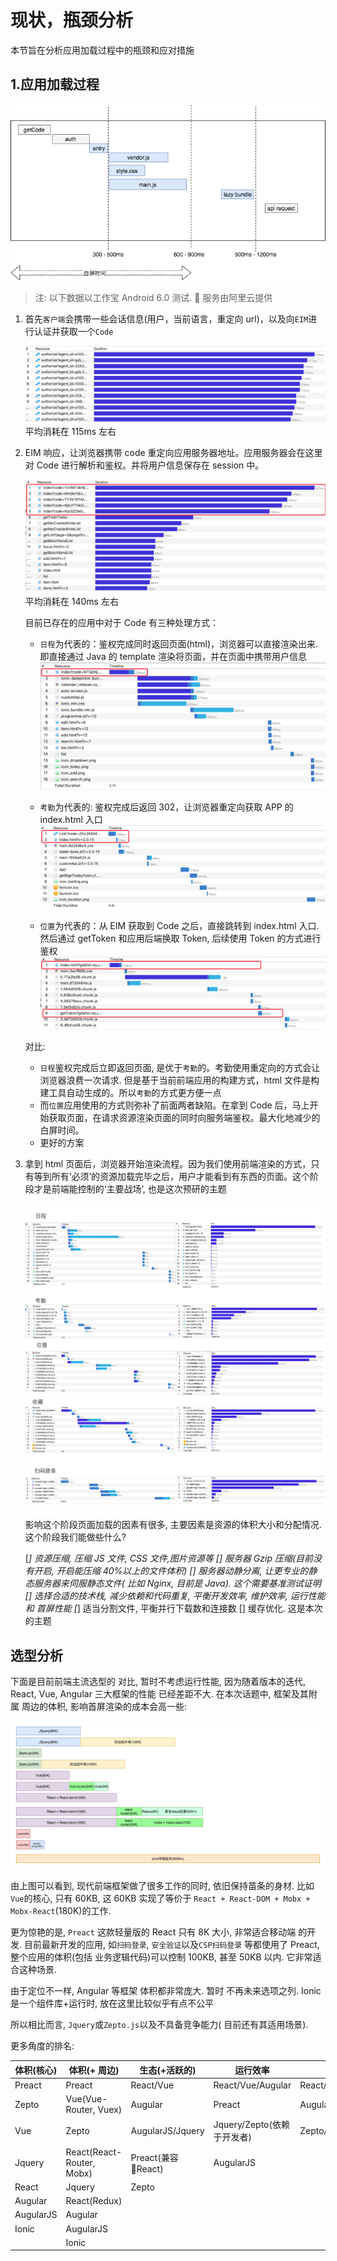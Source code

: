 # 现状，瓶颈分析

本节旨在分析应用加载过程中的瓶颈和应对措施

## 1.应用加载过程

![应用加载过程](./attachments/process.png)

> 注: 以下数据以工作宝 Android 6.0 测试.  服务由阿里云提供

1.  首先`客户端`会携带一些会话信息(用户，当前语言，重定向 url)，以及向`EIM`进行认证并获取一个`Code`

    ![get Code](./attachments/auth/getcode.png)
    平均消耗在 115ms 左右

2.  EIM 响应，让浏览器携带 code 重定向应用服务器地址。应用服务器会在这里对 Code 进行解析和鉴权。并将用户信息保存在 session 中。

    ![auth](./attachments/auth/auth.png)
    平均消耗在 140ms 左右

    目前已存在的应用中对于 Code 有三种处理方式：

    * `日程`为代表的：鉴权完成同时返回页面(html)，浏览器可以直接渲染出来. 即直接通过 Java 的 template 渲染将页面，并在页面中携带用户信息
      ![日程](attachments/auth/日程.png)

    * `考勤`为代表的: 鉴权完成后返回 302，让浏览器重定向获取 APP 的 index.html 入口
      ![考勤](attachments/auth/考勤.png)

    * `位置`为代表的：从 EIM 获取到 Code 之后，直接跳转到 index.html 入口. 然后通过 getToken 和应用后端换取 Token, 后续使用 Token 的方式进行鉴权
      ![位置](attachments/auth/位置.png)

    对比:

    * `日程`鉴权完成后立即返回页面, 是优于`考勤`的。考勤使用重定向的方式会让浏览器浪费一次请求. 但是基于当前前端应用的构建方式，html 文件是构建工具自动生成的。所以`考勤`的方式更方便一点
    * 而`位置`应用使用的方式则弥补了前面两者缺陷。在拿到 Code 后，马上开始获取页面，在请求资源渲染页面的同时向服务端鉴权。最大化地减少的白屏时间。
    * 更好的方案

3.  拿到 html 页面后，浏览器开始渲染流程。因为我们使用前端渲染的方式，只有等到所有‘必须’的资源加载完毕之后，用户才能看到有东西的页面。这个阶段才是前端能控制的‘主要战场’, 也是这次预研的主题

    ![典型应用](attachments/render/all.png)
    影响这个阶段页面加载的因素有很多, 主要因素是资源的体积大小和分配情况. 这个阶段我们能做些什么?

    [*] 资源压缩, 压缩 JS 文件, CSS 文件,图片资源等
    [] 服务器 Gzip 压缩(目前没有开启, 开启能压缩 40%以上的文件体积)
    [] 服务器动静分离, 让更专业的静态服务器来伺服静态文件( 比如 Nginx, 目前是 Java). 这个需要基准测试证明
    [] 选择合适的技术栈, 减少依赖和代码重复, 平衡开发效率, 维护效率, 运行性能和 首屏性能
    [*] 适当分割文件, 平衡并行下载数和连接数
    [] 缓存优化. 这是本次的主题

## 选型分析

下面是目前前端主流选型的 对比, 暂时不考虑运行性能, 因为随着版本的迭代, React, Vue, Angular 三大框架的性能 已经差距不大. 在本次话题中, 框架及其附属 周边的体积, 影响首屏渲染的成本会高一些:

![框架体积对比](attachments/框架体积对比.png)

由上图可以看到, 现代前端框架做了很多工作的同时, 依旧保持苗条的身材. 比如`Vue`的核心, 只有 60KB, 这 60KB 实现了等价于
`React + React-DOM + Mobx + Mobx-React`(180K)的工作.

更为惊艳的是, `Preact` 这款轻量版的 React 只有 8K 大小, 非常适合移动端 的开发. 目前最新开发的应用, 如`扫码登录`, `安全验证`以及`CSP扫码登录`
等都使用了 Preact, 整个应用的体积(包括 业务逻辑代码)可以控制 100KB, 甚至 50KB 以内. 它非常适合这种场景.

由于定位不一样, Angular 等框架 体积都非常庞大. 暂时 不再未来选项之列. Ionic 是一个组件库+运行时, 放在这里比较似乎有点不公平

所以相比而言, `Jquery`或`Zepto.js`以及不具备竞争能力( 目前还有其适用场景).

更多角度的排名:

| 体积(核心) | 体积(+ 周边)              | 生态(+活跃的)      | 运行效率                   | 开发 效率                | 代码量                   |
| ---------- | ------------------------- | ------------------ | -------------------------- | ------------------------ | ------------------------ |
| Preact     | Preact                    | React/Vue          | React/Vue/Augular          | React/Vue/Augular/Preact | React/Vue/Augular/Preact |
| Zepto      | Vue(Vue-Router, Vuex)     | Augular            | Preact                     | AugularJS                | AugularJS                |
| Vue        | Zepto                     | AugularJS/Jquery   | Jquery/Zepto(依赖于开发者) | Zepto/Jquery             | Zepto/Jquery             |
| Jquery     | React(React-Router, Mobx) | Preact(兼容 React) | AugularJS                  |
| React      | Jquery                    | Zepto              |
| Augular    | React(Redux)              |
| AugularJS  | Augular                   |
| Ionic      | AugularJS                 |
|            | Ionic                     |
